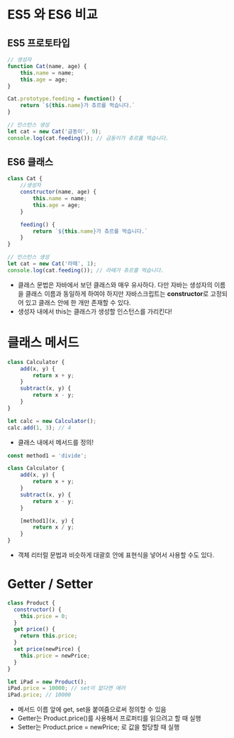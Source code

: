 # ES5 와 ES6 비교

## ES5 프로토타입

```javascript
// 생성자
function Cat(name, age) {
	this.name = name;
	this.age = age;
}

Cat.prototype.feeding = function() {
	return `${this.name}가 츄르를 먹습니다.`
}

// 인스턴스 생성
let cat = new Cat('금동이', 9);
console.log(cat.feeding()); // 금동이가 츄르를 먹습니다.
```


## ES6 클래스

```javascript
class Cat {
	//생성자
	constructor(name, age) {
		this.name = name;
		this.age = age;
	}

	feeding() {
		return `${this.name}가 츄르를 먹습니다.`
	}
}

// 인스턴스 생성
let cat = new Cat('라떼', 1);
console.log(cat.feeding()); // 라떼가 츄르를 먹습니다.
```
- 클래스 문법은 자바에서 보던 클래스와 매우 유사하다. 다만 자바는 생성자의 이름을 클래스 이름과 동일하게 하여야 하지만 자바스크립트는 **constructor**로 고정되어 있고 클래스 안에 한 개만 존재할 수 있다.
- 생성자 내에서 this는 클래스가 생성할 인스턴스를 가리킨다!


# 클래스 메서드

```javascript
class Calculator {
	add(x, y) {
		return x + y;
	}
	subtract(x, y) {
		return x - y;
	}
}

let calc = new Calculator();
calc.add(1, 3); // 4
```
- 클래스 내에서 메서드를 정의!

```javascript
const method1 = 'divide';

class Calculator {
	add(x, y) {
		return x + y;
	}
	subtract(x, y) {
		return x - y;
	}

	[method1](x, y) {
		return x / y;
	}
}
```
- 객체 리터럴 문법과 비슷하게 대괄호 안에 표현식을 넣어서 사용할 수도 있다.


# Getter / Setter

```javascript
class Product {
  constructor() {
    this.price = 0;
  }
  get price() {
    return this.price;
  }
  set price(newPirce) {
    this.price = newPrice;
  }
}

let iPad = new Product();
iPad.price = 10000; // set이 없다면 에러
iPad.price; // 10000
```
- 메서드 이름 앞에 get, set을 붙여줌으로써 정의할 수 있음
- Getter는  Product.price()를 사용해서 프로퍼티를 읽으려고 할 때 실행
- Setter는 Product.price = newPrice; 로 값을 할당할 때 실행